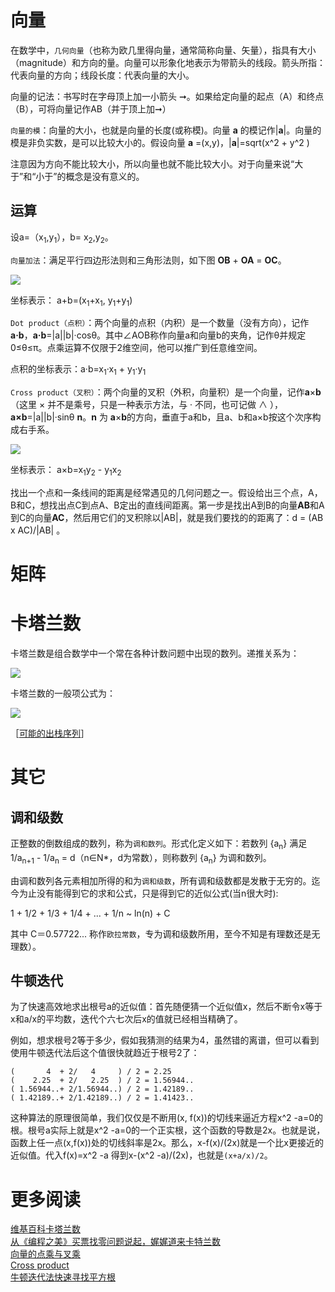 # 向量

在数学中，`几何向量`（也称为欧几里得向量，通常简称向量、矢量），指具有大小（magnitude）和方向的量。向量可以形象化地表示为带箭头的线段。箭头所指：代表向量的方向；线段长度：代表向量的大小。

向量的记法：书写时在字母顶上加一小箭头 ➞。如果给定向量的起点（A）和终点（B），可将向量记作AB（并于顶上加➞）

`向量的模`：向量的大小，也就是向量的长度(或称模)。向量 **a** 的模记作|**a**|。向量的模是非负实数，是可以比较大小的。假设向量 **a** =(x,y)，|**a**|=sqrt(x^2 + y^2 )

注意因为方向不能比较大小，所以向量也就不能比较大小。对于向量来说“大于”和“小于”的概念是没有意义的。

## 运算

设a=（x<sub>1</sub>,y<sub>1</sub>），b= x<sub>2</sub>,y<sub>2</sub>。

`向量加法`：满足平行四边形法则和三角形法则，如下图 **OB** + **OA** = **OC**。

![][1]

坐标表示： a+b=(x<sub>1</sub>+x<sub>1</sub>, y<sub>1</sub>+y<sub>1</sub>)

`Dot product（点积）`：两个向量的点积（内积）是一个数量（没有方向），记作**a·b**，**a·b**=|a||b|·cosθ。其中∠AOB称作向量a和向量b的夹角，记作θ并规定0≤θ≤π。点乘运算不仅限于2维空间，他可以推广到任意维空间。

点积的坐标表示：a·b=x<sub>1</sub>·x<sub>1</sub> + y<sub>1</sub>·y<sub>1</sub>

`Cross product（叉积）`：两个向量的叉积（外积，向量积）是一个向量，记作**a**×**b**（这里 × 并不是乘号，只是一种表示方法，与 · 不同，也可记做 ∧ ），**a×b**=|a||b|·sinθ **n**。**n** 为 **a**×**b**的方向，垂直于a和b，且a、b和a×b按这个次序构成右手系。

![][2]

坐标表示： a×b=x<sub>1</sub>y<sub>2</sub> - y<sub>1</sub>x<sub>2</sub>

找出一个点和一条线间的距离是经常遇见的几何问题之一。假设给出三个点，A，B和C，想找出点C到点A、B定出的直线间距离。第一步是找出A到B的向量**AB**和A到C的向量**AC**，然后用它们的叉积除以|AB|，就是我们要找的的距离了：d = (AB x AC)/|AB| 。

# 矩阵

# 卡塔兰数

卡塔兰数是组合数学中一个常在各种计数问题中出现的数列。递推关系为：

![][3]

卡塔兰数的一般项公式为：

![][4]

［[可能的出栈序列](http://www.nowcoder.com/questionTerminal/b1e171ec60ac490da8996f39f40a94f9)］  

# 其它

## 调和级数

正整数的倒数组成的数列，称为`调和数列`。形式化定义如下：若数列 {a<sub>n</sub>} 满足 1/a<sub>n+1</sub> - 1/a<sub>n</sub> = d（n∈N*，d为常数），则称数列 {a<sub>n</sub>} 为调和数列。

由调和数列各元素相加所得的和为`调和级数`，所有调和级数都是发散于无穷的。迄今为止没有能得到它的求和公式，只是得到它的近似公式(当n很大时):

1 + 1/2 + 1/3 + 1/4 + ... + 1/n ~ ln(n) + C

其中 C＝0.57722... 称作`欧拉常数`，专为调和级数所用，至今不知是有理数还是无理数）。

## 牛顿迭代

为了快速高效地求出根号a的近似值：首先随便猜一个近似值x，然后不断令x等于x和a/x的平均数，迭代个六七次后x的值就已经相当精确了。

例如，想求根号2等于多少，假如我猜测的结果为4，虽然错的离谱，但可以看到使用牛顿迭代法后这个值很快就趋近于根号2了：

```
(       4  + 2/   4     ) / 2 = 2.25
(    2.25  + 2/   2.25  ) / 2 = 1.56944..
( 1.56944..+ 2/1.56944..) / 2 = 1.42189..
( 1.42189..+ 2/1.42189..) / 2 = 1.41423..
```

这种算法的原理很简单，我们仅仅是不断用(x, f(x))的切线来逼近方程x^2 -a=0的根。根号a实际上就是x^2 -a=0的一个正实根，这个函数的导数是2x。也就是说，函数上任一点(x,f(x))处的切线斜率是2x。那么，x-f(x)/(2x)就是一个比x更接近的近似值。代入f(x)=x^2 -a 得到x-(x^2 -a)/(2x)，也就是`(x+a/x)/2`。

# 更多阅读

[维基百科卡塔兰数](http://zh.wikipedia.org/wiki/卡塔兰数)    
[从《编程之美》买票找零问题说起，娓娓道来卡特兰数](http://www.cnblogs.com/wuyuegb2312/p/3016878.html)  
[向量的点乘与叉乘](http://blog.sciencenet.cn/blog-54317-475475.html)  
[Cross product](https://en.wikipedia.org/wiki/Cross_product)  
[牛顿迭代法快速寻找平方根](http://www.matrix67.com/blog/archives/361)  


[1]: https://cs-offer-1251736664.cos.ap-beijing.myqcloud.com/Math_1.png
[2]: https://cs-offer-1251736664.cos.ap-beijing.myqcloud.com/Math_2.gif
[3]: https://cs-offer-1251736664.cos.ap-beijing.myqcloud.com/Math_3.png
[4]: https://cs-offer-1251736664.cos.ap-beijing.myqcloud.com/Math_4.png


